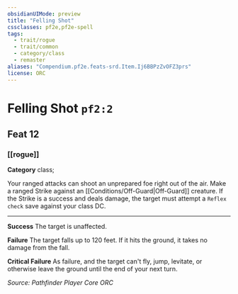 ```yaml
---
obsidianUIMode: preview
title: "Felling Shot"
cssclasses: pf2e,pf2e-spell
tags:
  - trait/rogue
  - trait/common
  - category/class
  - remaster
aliases: "Compendium.pf2e.feats-srd.Item.Ij6BBPzZvOFZ3prs"
license: ORC
---
```

# Felling Shot `pf2:2`
## Feat 12
### [[rogue]]

**Category** class; 




Your ranged attacks can shoot an unprepared foe right out of the air. Make a ranged Strike against an [[Conditions/Off-Guard|Off-Guard]] creature. If the Strike is a success and deals damage, the target must attempt a `Reflex check` save against your class DC.

* * *

**Success** The target is unaffected.

**Failure** The target falls up to 120 feet. If it hits the ground, it takes no damage from the fall.

**Critical Failure** As failure, and the target can't fly, jump, levitate, or otherwise leave the ground until the end of your next turn.

*Source: Pathfinder Player Core*
*ORC*